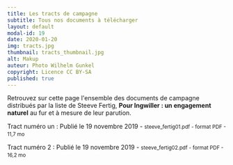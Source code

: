 ```yaml
---
title: Les tracts de campagne
subtitle: Tous nos documents à télécharger
layout: default
modal-id: 19 
date: 2020-01-20
img: tracts.jpg
thumbnail: tracts_thumbnail.jpg
alt: Makup
auteur: Photo Wilhelm Gunkel
copyright: Licence CC BY-SA
published: true
---
```


<div class="col-lg-12 bg-light-gray" id="dni" >Retrouvez sur cette page l'ensemble des documents de campagne distribués par la liste de Steeve Fertig, <b>Pour Ingwiller : un engagement naturel</b> au fur et à mesure de leur parution.</div>

Tract numéro un
: Publié le 19 novembre 2019 - <small class="text-muted">steeve_fertig01.pdf - format PDF - 11,7 mo</small> &nbsp; <a href="docs/steeve_fertig01.pdf" download><i class="fas fa-download fa-lg"></i></a>

Tract numéro 2
: Publié le 19 novembre 2019 - <small class="text-muted">steeve_fertig02.pdf - format PDF - 16,2 mo</small> &nbsp; <a href="docs/steeve_fertig02.pdf" download><i class="fas fa-download fa-lg"></i></a>

<!-- Tract numéro trois
: Publié le 19 novembre 2019 - <small class="text-muted">steeve_fertig01.pdf - format PDF - 11,7 mo</small> &nbsp; <a href="docs/steeve_fertig01.pdf" download><i class="fas fa-download fa-lg"></i></a>

Profession de foi
: Publié le 19 novembre 2019 - <small class="text-muted">steeve_fertig01.pdf - format PDF - 11,7 mo</small> &nbsp; <a href="docs/steeve_fertig01.pdf" download><i class="fas fa-download fa-lg"></i></a>
 -->
